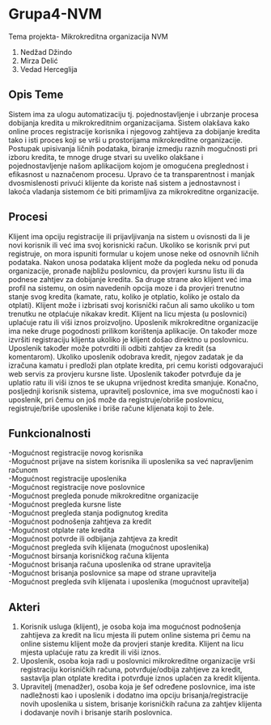 ﻿# Grupa4-NVM
Tema projekta- Mikrokreditna organizacija NVM

1.	Nedžad Džindo
2.	Mirza Delić
3.	Vedad Herceglija

## Opis Teme

Sistem ima za ulogu automatizaciju tj. pojednostavljenje i ubrzanje procesa dobijanja kredita u mikrokreditnim organizacijama.
Sistem olakšava kako online proces registracije korisnika i njegovog zahtijeva za dobijanje kredita tako i  isti proces koji se vrši u prostorijama mikrokreditne organizacije. Postupak upisivanja ličnih podataka, biranje izmedju raznih mogučnosti pri izboru kredita, te mnoge druge stvari su uveliko olakšane i pojednostavljenje našom aplikacijom kojom je omogućena preglednost i efikasnost u naznačenom procesu. 
Upravo će ta transparentnost i  manjak dvosmislenosti privući klijente da koriste naš sistem a jednostavnost i lakoća vladanja sistemom će biti primamljiva za mikrokreditne organizacije.

## Procesi

Klijent ima opciju registracije ili prijavljivanja na sistem u ovisnosti da li je novi korisnik ili već ima svoj korisnicki račun. Ukoliko se korisnik prvi put registruje, on mora ispuniti formular u kojem unose neke od osnovnih ličnih podataka. Nakon unosa podataka klijent može da pogleda neku od ponuda organizacije, pronađe najbližu poslovnicu, da provjeri kursnu listu ili da podnese zahtjev za dobijanje kredita. Sa druge strane ako klijent već ima profil na sistemu, on osim navedenih opcija moze i da provjeri trenutno stanje svog kredita (kamate, ratu, koliko je otplatio, koliko je ostalo da otplati). Klijent može i izbrisati svoj korisnički račun ali samo ukoliko u tom trenutku ne otplaćuje nikakav kredit. Klijent na licu mjesta (u poslovnici) uplaćuje ratu ili viši iznos proizvoljno.
Uposlenik mikrokreditne organizacije ima neke druge pogodnosti prilikom korištenja aplikacije. On također moze izvršiti registraciju klijenta ukoliko je klijent došao direktno u poslovnicu. Uposlenik također može potvrditi ili odbiti zahtjev za kredit (sa komentarom). Ukoliko uposlenik odobrava kredit, njegov zadatak je da izračuna kamatu i predloži plan otplate kredita, pri cemu koristi odgovarajući web servis za provjeru kursne liste. Uposlenik također potvrđuje da je uplatio ratu ili viši iznos te se ukupna vrijednost kredita smanjuje.
Konačno, posljednji korisnik sistema, upravitelj poslovnice, ima sve mogučnosti kao i uposlenik, pri čemu on još može da registruje/obriše poslovnicu, registruje/briše uposlenike i briše račune klijenata koji to žele.

## Funkcionalnosti

-Mogućnost registracije novog korisnika  
-Mogućnost prijave na sistem korisnika ili uposlenika sa već napravljenim računom  
-Mogućnost registracije uposlenika  
-Mogućnost registracije nove poslovnice  
-Mogućnost pregleda ponude mikrokreditne organizacije  
-Mogućnost pregleda kursne liste  
-Mogućnost pregleda stanja podignutog kredita  
-Mogućnost podnošenja zahtjeva za kredit  
-Mogućnost otplate rate kredita  
-Mogućnost potvrde ili odbijanja zahtjeva za kredit  
-Mogućnost pregleda svih klijenata (mogućnost uposlenika)  
-Mogućnost birsanja korisničkog računa klijenta  
-Mogućnost brisanja računa uposlenika od strane upravitelja  
-Mogućnost brisanja poslovnice sa mape od strane upravitelja  
-Mogućnost pregleda svih klijenata i uposlenika (mogućnost upravitelja)  

## Akteri

1. Korisnik usluga (klijent), je osoba koja ima mogućnost podnošenja zahtijeva za kredit na licu mjesta ili putem online sistema pri čemu na online sistemu klijent može da provjeri stanje kredita. Klijent na licu mjesta uplaćuje ratu za kredit ili viši iznos.
2. Uposlenik, osoba koja radi u poslovnici mikrokreditne organizacije  vrši registraciju korisničkih računa, potvrđuje/odbija zahtjeve za kredit, sastavlja plan otplate kredita i potvrđuje iznos uplaćen za kredit klijenta.
3. Upravitelj (menadžer), osoba koja je šef određene poslovnice, ima iste nadležnosti kao i uposlenik i dodatno ima opciju brisanja/registracije novih uposlenika u sistem, brisanje korisničkih računa za zahtjev klijenta i dodavanje novih i brisanje starih poslovnica.
